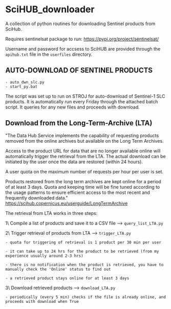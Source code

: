 # SciHUB_downloader
A collection of python routines for downloading Sentinel products from SciHub.

Requires sentinelsat package to run: https://pypi.org/project/sentinelsat/

Username and password for accsess to SciHUB are provided through the `apihub.txt` file in the `userfiles` directory. 

## AUTO-DOWNLOAD OF SENTINEL PRODUCTS
    - auto_dwn_slc.py
    - start_py.bat

The script was set up to run on STROJ for auto-download of Sentinel-1 SLC products. It is automatically run every Friday through the attached batch script. It queries for any new files and proceeds with download.


## Download from the Long-Term-Archive (LTA)
"The Data Hub Service implements the capability of requesting products removed from the online archives but available on the Long Term Archives.

Access to the product URL for data that are no longer available online will automatically trigger the retrieval from the LTA. The actual download can be initiated by the user once the data are restored (within 24 hours).

A user quota on the maximum number of requests per hour per user is set.

Products restored from the long term archives are kept online for a period of at least 3 days. Quota and keeping time will be fine tuned according to the usage patterns to ensure efficient access to the most recent and frequently downloaded data."
https://scihub.copernicus.eu/userguide/LongTermArchive

The retrieval from LTA works in three steps:

  1\ Compile a list of products and save it to a CSV file --> `query_list_LTA.py`

  2\ Trigger retrieval of products from LTA --> `trigger_LTA.py`
  
    - quota for triggering of retrieval is 1 product per 30 min per user
    
    - it can take up to 24 hrs for the product to be retrieved (from my experience usually around 2-3 hrs)
    
    - there is no notification when the product is retrieved, you have to manually check the 'Online' status to find out
    
    - a retrieved product stays online for at least 3 days
 
  3\ Download retrieved products --> `download_LTA.py`
  
    - periodically (every 5 min) checks if the file is already online, and proceeds with download when True


